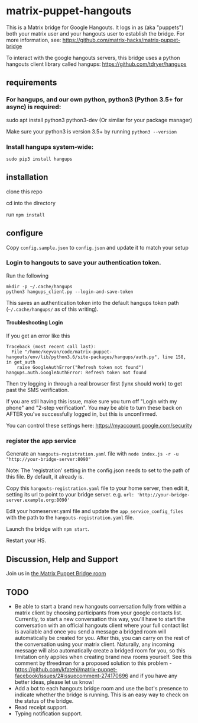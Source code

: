 # matrix-puppet-hangouts

This is a Matrix bridge for Google Hangouts.
It logs in as (aka "puppets") both your matrix user and your hangouts user to
establish the bridge. For more information, see:
https://github.com/matrix-hacks/matrix-puppet-bridge

To interact with the google hangouts servers, this bridge uses a python hangouts client library called hangups:
https://github.com/tdryer/hangups

## requirements

### For hangups, and our own python, python3 (Python 3.5+ for async) is required:
sudo apt install python3 python3-dev
(Or similar for your package manager)

Make sure your python3 is version 3.5+ by running `python3 --version`

### Install hangups system-wide:
`sudo pip3 install hangups`

## installation

clone this repo

cd into the directory

run `npm install`

## configure

Copy `config.sample.json` to `config.json` and update it to match your setup

### Login to hangouts to save your authentication token.

Run the following

```
mkdir -p ~/.cache/hangups
python3 hangups_client.py --login-and-save-token
```

This saves an authentication token into the default hangups token path (`~/.cache/hangups/` as of this writing).

#### Troubleshooting Login

If you get an error like this

```
Traceback (most recent call last):
  File "/home/keyvan/code/matrix-puppet-hangouts/env/lib/python3.6/site-packages/hangups/auth.py", line 158, in get_auth
    raise GoogleAuthError("Refresh token not found")
hangups.auth.GoogleAuthError: Refresh token not found
```

Then try logging in through a real browser first (lynx should work) to get past the SMS verification.

If you are still having this issue, make sure you turn off "Login with my phone" and "2-step verification". You may be able to turn these back on AFTER you've successfully logged in, but this is unconfirmed.

You can control these settings here: https://myaccount.google.com/security

### register the app service

Generate an `hangouts-registration.yaml` file with `node index.js -r -u "http://your-bridge-server:8090"`

Note: The 'registration' setting in the config.json needs to set to the path of this file. By default, it already is.

Copy this `hangouts-registration.yaml` file to your home server, then edit it, setting its url to point to your bridge server. e.g. `url: 'http://your-bridge-server.example.org:8090'`

Edit your homeserver.yaml file and update the `app_service_config_files` with the path to the `hangouts-registration.yaml` file.

Launch the bridge with ```npm start```.

Restart your HS.

## Discussion, Help and Support

Join us in [the Matrix Puppet Bridge room](https://riot.im/app/#/room/#matrix-puppet-bridge:matrix.org)

## TODO
* Be able to start a brand new hangouts conversation fully from within a matrix client by choosing participants from your google contacts list. Currently, to start a new conversation this way, you'll have to start the conversation with an official hangouts client where your full contact list is available and once you send a message a bridged room will automatically be created for you. After this, you can carry on the rest of the conversation using your matrix client. Naturally, any incoming message will also automatically create a bridged room for you, so this limitation only applies when creating brand new rooms yourself. See this comment by tfreedman for a proposed solution to this problem - https://github.com/kfatehi/matrix-puppet-facebook/issues/2#issuecomment-274170696 and if you have any better ideas, please let us know!
* Add a bot to each hangouts bridge room and use the bot's presence to indicate whether the bridge is running. This is an easy way to check on the status of the bridge.
* Read receipt support.
* Typing notification support.
